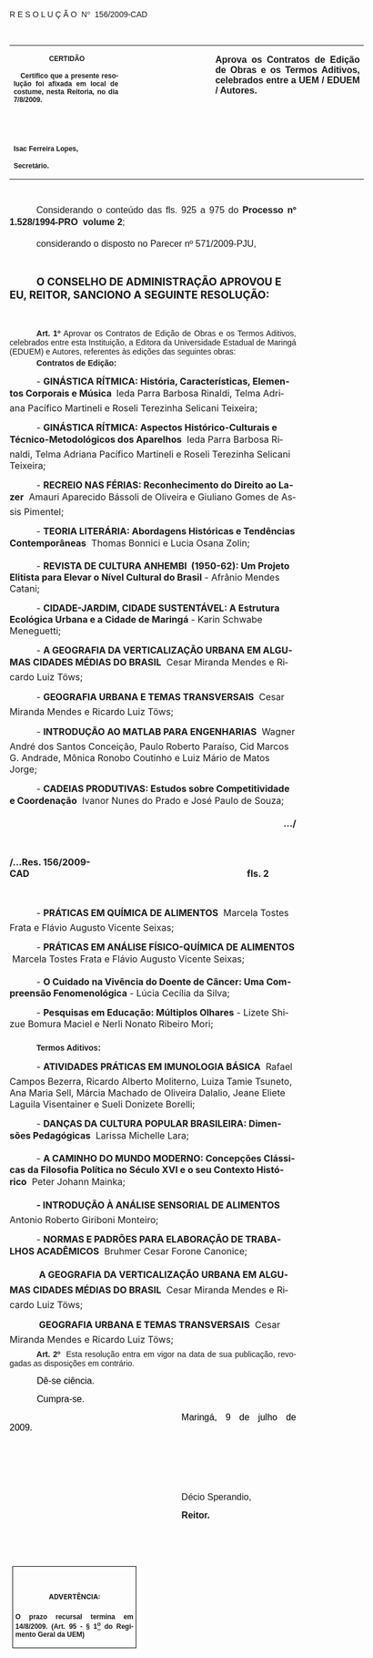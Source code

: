 <body lang=PT-BR link=blue vlink=purple style='tab-interval:35.4pt'>

<div class=Section1>

<p class=MsoTitle><span style='font-size:11.0pt;font-family:Arial;mso-no-proof:
yes'><o:p>&nbsp;</o:p></span></p>

<p class=MsoTitle><span style='font-family:Arial;mso-bidi-font-family:"Times New Roman";
mso-no-proof:yes'>R E S O L U Ç Ã O<span style='mso-spacerun:yes'>  </span>N</span><span
style='font-family:Symbol;mso-ascii-font-family:Arial;mso-hansi-font-family:
Arial;mso-char-type:symbol;mso-symbol-font-family:Symbol;mso-no-proof:yes'><span
style='mso-char-type:symbol;mso-symbol-font-family:Symbol'>°</span></span><span
style='font-family:Arial;mso-bidi-font-family:"Times New Roman";mso-no-proof:
yes'><span style='mso-spacerun:yes'>  </span>156/2009-CAD<o:p></o:p></span></p>

<p class=BodyText21><span style='font-size:10.0pt;font-family:Arial;mso-bidi-font-family:
"Times New Roman";mso-no-proof:yes'><o:p>&nbsp;</o:p></span></p>

<table class=MsoNormalTable border=0 cellspacing=0 cellpadding=0 width=623
 style='width:467.4pt;border-collapse:collapse;mso-padding-alt:0cm 5.4pt 0cm 5.4pt'>
 <tr style='mso-yfti-irow:0;mso-yfti-firstrow:yes;mso-yfti-lastrow:yes'>
  <td width=196 valign=top style='width:147.15pt;padding:0cm 5.4pt 0cm 5.4pt'>
  <p class=MsoNormal align=center style='text-align:center'><b
  style='mso-bidi-font-weight:normal'><span style='font-size:9.0pt;mso-bidi-font-size:
  10.0pt;font-family:Arial;mso-bidi-font-family:"Times New Roman";mso-no-proof:
  yes'><span style='mso-spacerun:yes'> </span>CERTIDÃO<o:p></o:p></span></b></p>
  <p class=MsoNormal style='text-align:justify'><b style='mso-bidi-font-weight:
  normal'><span style='font-size:9.0pt;mso-bidi-font-size:10.0pt;font-family:
  Arial;mso-bidi-font-family:"Times New Roman";mso-no-proof:yes'><span
  style='mso-spacerun:yes'>   </span>Certifico que a presente resolução foi
  afixada em local de costume, nesta Reitoria, no dia 7/8/2009.<o:p></o:p></span></b></p>
  <p class=MsoNormal><b style='mso-bidi-font-weight:normal'><span
  style='font-size:8.0pt;font-family:Arial;mso-bidi-font-family:"Times New Roman";
  mso-no-proof:yes'><o:p>&nbsp;</o:p></span></b></p>
  <p class=MsoNormal><b style='mso-bidi-font-weight:normal'><span
  style='font-size:8.0pt;font-family:Arial;mso-bidi-font-family:"Times New Roman";
  mso-no-proof:yes'><o:p>&nbsp;</o:p></span></b></p>
  <p class=MsoNormal><b style='mso-bidi-font-weight:normal'><span
  style='font-size:9.0pt;mso-bidi-font-size:10.0pt;font-family:Arial;
  mso-bidi-font-family:"Times New Roman";mso-no-proof:yes'>Isac Ferreira Lopes,<o:p></o:p></span></b></p>
  <p class=MsoNormal><b style='mso-bidi-font-weight:normal'><span
  style='font-size:9.0pt;mso-bidi-font-size:10.0pt;font-family:Arial;
  mso-bidi-font-family:"Times New Roman";mso-no-proof:yes'>Secretário.<o:p></o:p></span></b></p>
  </td>
  <td width=155 valign=top style='width:116.25pt;padding:0cm 5.4pt 0cm 5.4pt'>
  <p class=MsoNormal style='margin-right:-5.4pt'><b><span style='font-size:
  12.0pt;mso-bidi-font-size:10.0pt;font-family:Arial;mso-bidi-font-family:"Times New Roman";
  mso-no-proof:yes'><o:p>&nbsp;</o:p></span></b></p>
  </td>
  <td width=272 valign=top style='width:204.0pt;padding:0cm 5.4pt 0cm 5.4pt'>
  <p class=MsoNormal style='text-align:justify'><b><span style='font-size:12.0pt;
  font-family:Arial;mso-bidi-font-family:"Times New Roman";mso-no-proof:yes'>Aprova
  os Contratos de Edição de Obras e os Termos Aditivos, celebrados entre a UEM
  / EDUEM / Autores.<o:p></o:p></span></b></p>
  </td>
 </tr>
</table>

<p class=BodyText21><span style='font-size:10.0pt;font-family:Arial;mso-bidi-font-family:
"Times New Roman";mso-no-proof:yes'><o:p>&nbsp;</o:p></span></p>

<p class=MsoNormal style='text-align:justify;text-indent:35.45pt'><span
style='font-size:12.0pt;mso-bidi-font-size:10.0pt;font-family:Arial;mso-bidi-font-family:
"Times New Roman";mso-no-proof:yes'>Considerando o conteúdo das fls. <st1:metricconverter
ProductID="925 a" w:st="on">925 a</st1:metricconverter> 975 do <b
style='mso-bidi-font-weight:normal'>Processo nº 1.528/1994-PRO  volume 2</b>;<o:p></o:p></span></p>

<p class=MsoNormal style='text-align:justify;text-indent:35.45pt'><span
style='font-size:12.0pt;font-family:Arial;mso-bidi-font-weight:bold;mso-no-proof:
yes'>considerando o disposto no Parecer nº 571/2009-PJU,<o:p></o:p></span></p>

<p class=MsoNormal style='text-align:justify;text-indent:35.45pt'><span
style='font-size:12.0pt;font-family:Arial;mso-bidi-font-family:"Times New Roman";
mso-no-proof:yes'><o:p>&nbsp;</o:p></span></p>

<p class=MsoBodyTextIndent style='text-indent:35.45pt'><b style='mso-bidi-font-weight:
normal'><span style='font-size:14.0pt;mso-no-proof:yes'>O CONSELHO DE
ADMINISTRAÇÃO APROVOU E EU, REITOR, SANCIONO A SEGUINTE RESOLUÇÃO:<o:p></o:p></span></b></p>

<p class=MsoBodyTextIndent style='text-indent:35.45pt'><span style='font-size:
12.0pt;mso-no-proof:yes'><o:p>&nbsp;</o:p></span></p>

<p style='margin-top:0cm;margin-right:0cm;margin-bottom:3.0pt;margin-left:0cm;
text-align:justify;text-indent:35.45pt'><b style='mso-bidi-font-weight:normal'><span
style='font-family:Arial;mso-fareast-font-family:"Arial Unicode MS";mso-bidi-font-family:
"Times New Roman";mso-no-proof:yes'>Art.&nbsp;1º</span></b><span
style='font-family:Arial;mso-fareast-font-family:"Arial Unicode MS";mso-bidi-font-family:
"Times New Roman";mso-no-proof:yes'>&nbsp;</span><span style='mso-bidi-font-size:
12.0pt;font-family:Arial;mso-bidi-font-family:"Times New Roman";mso-bidi-font-weight:
bold;mso-no-proof:yes'>Aprovar os Contratos de Edição de Obras e os Termos
Aditivos, celebrados entre esta Instituição, a Editora da Universidade Estadual
de Maringá (EDUEM) e Autores, referentes às edições das seguintes obras:<o:p></o:p></span></p>

<p style='margin-top:0cm;margin-right:0cm;margin-bottom:3.0pt;margin-left:0cm;
text-align:justify;text-indent:35.45pt'><b><span style='mso-bidi-font-size:
12.0pt;font-family:Arial;mso-bidi-font-family:"Times New Roman";mso-no-proof:
yes'>Contratos de Edição:<o:p></o:p></span></b></p>

<p class=MsoBodyText style='margin-bottom:3.0pt;text-indent:35.45pt'><span
style='font-size:12.0pt;mso-no-proof:yes'>- <b style='mso-bidi-font-weight:
normal'>GINÁSTICA RÍTMICA: História, Características, Elementos Corporais e
Música </b> Ieda Parra Barbosa Rinaldi, Telma Adriana Pacífico Martineli e
Roseli Terezinha Selicani Teixeira;<o:p></o:p></span></p>

<p class=MsoBodyText style='margin-bottom:3.0pt;text-indent:35.45pt'><span
style='font-size:12.0pt;mso-no-proof:yes'>- <b style='mso-bidi-font-weight:
normal'>GINÁSTICA RÍTMICA: Aspectos Histórico-Culturais e Técnico-Metodológicos
dos Aparelhos</b>  Ieda Parra Barbosa Rinaldi, Telma Adriana Pacífico
Martineli e Roseli Terezinha Selicani Teixeira;<o:p></o:p></span></p>

<p class=MsoBodyText style='margin-bottom:3.0pt;text-indent:35.45pt'><span
style='font-size:12.0pt;mso-no-proof:yes'>- <b style='mso-bidi-font-weight:
normal'>RECREIO NAS FÉRIAS: Reconhecimento do Direito ao Lazer</b>  Amauri
Aparecido Bássoli de Oliveira e Giuliano Gomes de Assis Pimentel;<o:p></o:p></span></p>

<p class=MsoBodyText style='margin-bottom:3.0pt;text-indent:35.45pt'><span
style='font-size:12.0pt;mso-no-proof:yes'>- <b style='mso-bidi-font-weight:
normal'>TEORIA LITERÁRIA: Abordagens Históricas e Tendências Contemporâneas</b>
 Thomas Bonnici e Lucia Osana Zolin;<o:p></o:p></span></p>

<p class=MsoBodyText style='margin-bottom:3.0pt;text-indent:35.45pt'><span
style='font-size:12.0pt;mso-no-proof:yes'>- <b style='mso-bidi-font-weight:
normal'>REVISTA DE CULTURA ANHEMBI<span style='mso-spacerun:yes'> 
</span>(1950-62): Um Projeto Elitista para Elevar o Nível Cultural do Brasil</b>
- Afrânio Mendes Catani;<o:p></o:p></span></p>

<p class=MsoBodyText style='margin-bottom:3.0pt;text-indent:35.45pt'><span
style='font-size:12.0pt;mso-no-proof:yes'>- <b style='mso-bidi-font-weight:
normal'>CIDADE-JARDIM, CIDADE SUSTENTÁVEL: A Estrutura Ecológica Urbana e a
Cidade de Maringá</b> - Karin Schwabe Meneguetti;<o:p></o:p></span></p>

<p class=MsoBodyText style='margin-bottom:3.0pt;text-indent:35.45pt'><span
style='font-size:12.0pt;mso-no-proof:yes'>- <b style='mso-bidi-font-weight:
normal'>A GEOGRAFIA DA VERTICALIZAÇÃO URBANA <st1:PersonName
ProductID="EM ALGUMAS CIDADES M&#65481;DIAS" w:st="on"><st1:PersonName
 ProductID="EM ALGUMAS CIDADES" w:st="on">EM ALGUMAS CIDADES</st1:PersonName>
 MÉDIAS</st1:PersonName> DO BRASIL</b>  Cesar Miranda Mendes e Ricardo Luiz
Töws;<o:p></o:p></span></p>

<p class=MsoBodyText style='margin-bottom:3.0pt;text-indent:35.45pt'><span
style='font-size:12.0pt;mso-no-proof:yes'>- <b style='mso-bidi-font-weight:
normal'>GEOGRAFIA URBANA E TEMAS TRANSVERSAIS</b>  Cesar Miranda Mendes e Ricardo
Luiz Töws;<o:p></o:p></span></p>

<p class=MsoBodyText style='margin-bottom:3.0pt;text-indent:35.45pt'><span
style='font-size:12.0pt;mso-no-proof:yes'>- <b style='mso-bidi-font-weight:
normal'>INTRODUÇÃO AO MATLAB PARA ENGENHARIAS</b>  Wagner André dos Santos
Conceição, Paulo Roberto Paraíso, Cid Marcos G. Andrade, Mônica Ronobo Coutinho
e Luiz Mário de Matos Jorge;<o:p></o:p></span></p>

<p class=MsoBodyText style='margin-bottom:3.0pt;text-indent:35.45pt'><span
style='font-size:12.0pt;mso-no-proof:yes'>- <b style='mso-bidi-font-weight:
normal'>CADEIAS PRODUTIVAS: Estudos sobre Competitividade e Coordenação</b>  Ivanor
Nunes do Prado e José Paulo de Souza;<o:p></o:p></span></p>

<p class=MsoBodyText align=right style='margin-bottom:3.0pt;text-align:right;
text-indent:35.45pt'><b style='mso-bidi-font-weight:normal'><span
style='font-size:12.0pt;mso-no-proof:yes'>.../<o:p></o:p></span></b></p>

<p class=MsoBodyText align=right style='margin-bottom:3.0pt;text-align:right;
text-indent:35.45pt'><b style='mso-bidi-font-weight:normal'><span
style='font-size:12.0pt;mso-no-proof:yes'><o:p>&nbsp;</o:p></span></b></p>

<p class=MsoBodyText style='margin-bottom:3.0pt'><b style='mso-bidi-font-weight:
normal'><span style='font-size:12.0pt;mso-no-proof:yes'>/...Res. 156/2009-CAD<span
style='mso-tab-count:9'>                                                                                                     </span>fls.
2<o:p></o:p></span></b></p>

<p class=MsoBodyText style='margin-bottom:3.0pt;text-indent:35.45pt'><span
style='font-size:12.0pt;mso-no-proof:yes'><o:p>&nbsp;</o:p></span></p>

<p class=MsoBodyText style='margin-bottom:3.0pt;text-indent:35.45pt'><span
style='font-size:12.0pt;mso-no-proof:yes'>- <b style='mso-bidi-font-weight:
normal'>PRÁTICAS <st1:PersonName ProductID="EM QU&#65485;MICA DE ALIMENTOS"
w:st="on"><st1:PersonName ProductID="EM QU&#65485;MICA DE" w:st="on">EM QUÍMICA
  DE</st1:PersonName> ALIMENTOS</st1:PersonName></b>  Marcela Tostes Frata e
Flávio Augusto Vicente Seixas;<o:p></o:p></span></p>

<p class=MsoBodyText style='margin-bottom:3.0pt;text-indent:35.45pt'><span
style='font-size:12.0pt;mso-no-proof:yes'>- <b style='mso-bidi-font-weight:
normal'>PRÁTICAS <st1:PersonName ProductID="EM AN&#65473;LISE F&#65485;SICO-QU&#65485;MICA DE"
w:st="on"><st1:PersonName ProductID="EM AN&#65473;LISE F&#65485;SICO-QU&#65485;MICA"
 w:st="on">EM ANÁLISE FÍSICO-QUÍMICA</st1:PersonName> DE</st1:PersonName>
ALIMENTOS</b>  Marcela Tostes Frata e Flávio Augusto Vicente Seixas;<o:p></o:p></span></p>

<p class=MsoBodyText style='margin-bottom:3.0pt;text-indent:35.45pt'><span
style='font-size:12.0pt;mso-no-proof:yes'>- <b style='mso-bidi-font-weight:
normal'>O Cuidado na Vivência do Doente de Câncer: Uma Compreensão
Fenomenológica</b> - Lúcia Cecília da Silva;<o:p></o:p></span></p>

<p class=MsoBodyText style='margin-bottom:3.0pt;text-indent:35.45pt'><span
style='font-size:12.0pt;mso-no-proof:yes'>- <b style='mso-bidi-font-weight:
normal'>Pesquisas em Educação: Múltiplos Olhares</b> - Lizete Shizue Bomura
Maciel e Nerli Nonato Ribeiro Mori;<o:p></o:p></span></p>

<p style='margin-top:0cm;margin-right:0cm;margin-bottom:3.0pt;margin-left:0cm;
text-align:justify;text-indent:35.45pt'><span style='mso-bidi-font-size:12.0pt;
font-family:Arial;mso-bidi-font-family:"Times New Roman";mso-bidi-font-weight:
bold;mso-no-proof:yes'><o:p>&nbsp;</o:p></span></p>

<p style='margin-top:0cm;margin-right:0cm;margin-bottom:3.0pt;margin-left:0cm;
text-align:justify;text-indent:35.45pt'><b><span style='mso-bidi-font-size:
12.0pt;font-family:Arial;mso-bidi-font-family:"Times New Roman";mso-no-proof:
yes'>Termos Aditivos:<o:p></o:p></span></b></p>

<p class=MsoBodyText style='margin-bottom:3.0pt;text-indent:35.45pt'><span
style='font-size:12.0pt;mso-no-proof:yes'>- <b style='mso-bidi-font-weight:
normal'>ATIVIDADES PRÁTICAS <st1:PersonName ProductID="EM IMUNOLOGIA B&#65473;SICA"
w:st="on">EM IMUNOLOGIA BÁSICA</st1:PersonName></b>  Rafael Campos Bezerra,
Ricardo Alberto Moliterno, Luiza Tamie Tsuneto, Ana Maria Sell, Márcia Machado
de Oliveira Dalalio, Jeane Eliete Laguila Visentainer e Sueli Donizete Borelli;<o:p></o:p></span></p>

<p class=MsoBodyText style='margin-bottom:3.0pt;text-indent:35.45pt'><span
style='font-size:12.0pt;mso-no-proof:yes'>- <b style='mso-bidi-font-weight:
normal'>DANÇAS DA CULTURA POPULAR BRASILEIRA: Dimensões Pedagógicas</b>  Larissa
Michelle Lara;<o:p></o:p></span></p>

<p class=MsoBodyText style='margin-bottom:3.0pt;text-indent:35.45pt'><span
style='font-size:12.0pt;mso-no-proof:yes'>- <b style='mso-bidi-font-weight:
normal'>A CAMINHO DO MUNDO MODERNO: Concepções Clássicas da Filosofia Política
no Século XVI e o seu Contexto Histórico</b>  Peter Johann Mainka;<o:p></o:p></span></p>

<p class=MsoBodyText style='margin-bottom:3.0pt;text-indent:35.45pt'><b
style='mso-bidi-font-weight:normal'><span style='font-size:12.0pt;mso-no-proof:
yes'>- INTRODUÇÃO À ANÁLISE SENSORIAL DE ALIMENTOS</span></b><span
style='font-size:12.0pt;mso-no-proof:yes'>  Antonio Roberto Giriboni Monteiro;<o:p></o:p></span></p>

<p class=MsoBodyText style='margin-bottom:3.0pt;text-indent:35.45pt'><span
style='font-size:12.0pt;mso-no-proof:yes'>- <b style='mso-bidi-font-weight:
normal'>NORMAS E PADRÕES PARA ELABORAÇÃO DE TRABALHOS ACADÊMICOS</b>  Bruhmer
Cesar Forone Canonice;<o:p></o:p></span></p>

<p class=MsoBodyText style='margin-bottom:3.0pt;text-indent:35.45pt'><span
style='font-size:12.0pt;mso-no-proof:yes'> <b style='mso-bidi-font-weight:
normal'>A GEOGRAFIA DA VERTICALIZAÇÃO URBANA <st1:PersonName
ProductID="EM ALGUMAS CIDADES M&#65481;DIAS" w:st="on"><st1:PersonName
 ProductID="EM ALGUMAS CIDADES" w:st="on">EM ALGUMAS CIDADES</st1:PersonName>
 MÉDIAS</st1:PersonName> DO BRASIL</b>  Cesar Miranda Mendes e Ricardo Luiz
Töws;<o:p></o:p></span></p>

<p class=MsoBodyText style='margin-bottom:3.0pt;text-indent:35.45pt'><span
style='font-size:12.0pt;mso-no-proof:yes'> <b style='mso-bidi-font-weight:
normal'>GEOGRAFIA URBANA E TEMAS TRANSVERSAIS</b>  Cesar Miranda Mendes e
Ricardo Luiz Töws;<o:p></o:p></span></p>

<p style='margin-top:6.0pt;margin-right:0cm;margin-bottom:0cm;margin-left:0cm;
margin-bottom:.0001pt;text-align:justify;text-indent:35.45pt'><b
style='mso-bidi-font-weight:normal'><span style='font-family:Arial;mso-fareast-font-family:
"Arial Unicode MS";mso-bidi-font-family:"Times New Roman";mso-no-proof:yes'>Art.&nbsp;2º&nbsp;&nbsp;</span></b><span
style='font-family:Arial;mso-bidi-font-family:"Times New Roman";mso-no-proof:
yes'>Esta resolução entra em vigor na data de sua publicação, revogadas as
disposições em contrário.</span><span style='font-family:Arial;mso-fareast-font-family:
"Arial Unicode MS";mso-bidi-font-family:"Times New Roman";letter-spacing:-.2pt;
mso-no-proof:yes'><o:p></o:p></span></p>

<p class=MsoNormal style='text-align:justify;text-indent:36.0pt;mso-pagination:
none'><span style='font-size:12.0pt;font-family:Arial;color:black;mso-no-proof:
yes'>Dê-se ciência.<o:p></o:p></span></p>

<p class=MsoNormal style='text-align:justify;text-indent:36.0pt;mso-pagination:
none'><span style='font-size:12.0pt;font-family:Arial;color:black;mso-no-proof:
yes'>Cumpra-se.<o:p></o:p></span></p>

<p class=MsoNormal style='text-align:justify;text-indent:8.0cm'><span
style='font-size:12.0pt;font-family:Arial;color:black;mso-no-proof:yes'>Maringá,
9 de julho de 2009.<o:p></o:p></span></p>

<p class=MsoNormal style='text-align:justify;text-indent:8.0cm'><span
style='font-family:Arial;mso-bidi-font-family:"Times New Roman";mso-no-proof:
yes'><o:p>&nbsp;</o:p></span></p>

<p class=MsoNormal style='text-align:justify;text-indent:8.0cm'><span
style='font-family:Arial;mso-bidi-font-family:"Times New Roman";mso-no-proof:
yes'><o:p>&nbsp;</o:p></span></p>

<p class=MsoNormal style='text-align:justify;text-indent:8.0cm'><span
style='font-family:Arial;mso-bidi-font-family:"Times New Roman";mso-no-proof:
yes'><o:p>&nbsp;</o:p></span></p>

<p class=MsoNormal style='text-align:justify;text-indent:8.0cm'><span
style='font-size:12.0pt;font-family:Arial;mso-bidi-font-family:"Times New Roman";
mso-no-proof:yes'>Décio Sperandio,<o:p></o:p></span></p>

<p class=MsoNormal style='text-align:justify;text-indent:8.0cm;tab-stops:8.0cm 276.45pt'><b
style='mso-bidi-font-weight:normal'><span style='font-size:12.0pt;font-family:
Arial;mso-bidi-font-family:"Times New Roman";mso-no-proof:yes'>Reitor.<o:p></o:p></span></b></p>

<p class=MsoNormal style='text-align:justify;text-indent:8.0cm;tab-stops:8.0cm 276.45pt'><b
style='mso-bidi-font-weight:normal'><span style='font-size:12.0pt;font-family:
Arial;mso-bidi-font-family:"Times New Roman";mso-no-proof:yes'><o:p>&nbsp;</o:p></span></b></p>

<p class=MsoNormal style='text-align:justify;text-indent:8.0cm;tab-stops:8.0cm 276.45pt'><b
style='mso-bidi-font-weight:normal'><span style='font-size:12.0pt;font-family:
Arial;mso-bidi-font-family:"Times New Roman";mso-no-proof:yes'><o:p>&nbsp;</o:p></span></b></p>

<table class=MsoNormalTable border=1 cellspacing=0 cellpadding=0
 style='margin-left:3.5pt;border-collapse:collapse;border:none;mso-border-alt:
 solid windowtext .5pt;mso-padding-alt:0cm 3.5pt 0cm 3.5pt;mso-border-insideh:
 .5pt solid windowtext;mso-border-insidev:.5pt solid windowtext'>
 <tr style='mso-yfti-irow:0;mso-yfti-firstrow:yes;mso-yfti-lastrow:yes'>
  <td width=207 valign=top style='width:155.6pt;border:solid windowtext 1.0pt;
  mso-border-alt:solid windowtext .5pt;padding:0cm 3.5pt 0cm 3.5pt'>
  <h1 align=center style='text-align:center'><span style='font-size:9.0pt;
  mso-bidi-font-size:10.0pt;mso-no-proof:yes'>ADVERTÊNCIA:<o:p></o:p></span></h1>
  <p class=MsoNormal style='text-align:justify'><b style='mso-bidi-font-weight:
  normal'><span style='font-size:9.0pt;mso-bidi-font-size:10.0pt;font-family:
  Arial;mso-bidi-font-family:"Times New Roman";mso-no-proof:yes'>O prazo
  recursal termina em 14/8/2009. (Art. 95 - § 1<u><sup>o</sup></u> do Regimento
  Geral da UEM)</span></b><span style='font-size:9.0pt;mso-bidi-font-size:10.0pt;
  font-family:Arial;mso-bidi-font-family:"Times New Roman";mso-no-proof:yes'><o:p></o:p></span></p>
  </td>
 </tr>
</table>

<p class=MsoNormal style='text-align:justify;text-indent:10.0cm'><span
style='mso-no-proof:yes'><o:p>&nbsp;</o:p></span></p>

</div>

</body>
